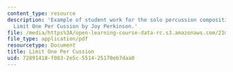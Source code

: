 ```yaml
---
content_type: resource
description: 'Example of student work for the solo percussion composition assignment:
  Limit One Per Cussion by Joy Perkinson.'
file: /media/https%3A/open-learning-course-data-rc.s3.amazonaws.com/21m-351-music-composition-fall-2008/72891418f0832e5c551425170eb7daa0_perkinson_perc.pdf
file_type: application/pdf
resourcetype: Document
title: Limit One Per Cussion
uid: 72891418-f083-2e5c-5514-25170eb7daa0
---
```

